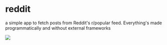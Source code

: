 # reddit 
a simple app to fetch posts from Reddit's r/popular feed. Everything's made programmatically and without external frameworks 
<div >
  <img href="url"><img src="https://i.ibb.co/gJ25btZ/smartmockups-k6ks0f1a.png" align="center" max-height="600px"; width="auto"/>
</div>

